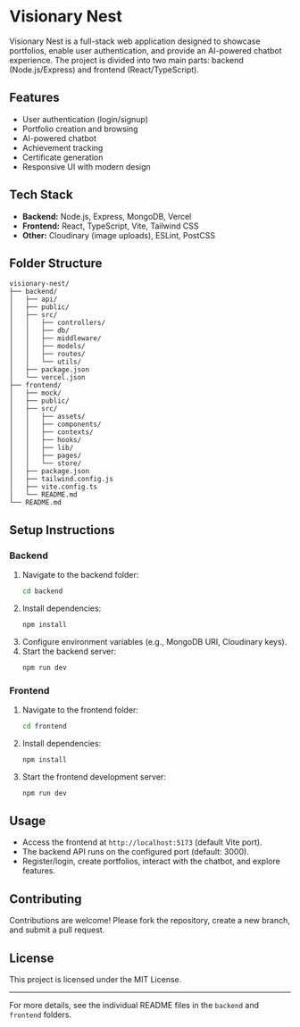 # Visionary Nest

Visionary Nest is a full-stack web application designed to showcase portfolios, enable user authentication, and provide an AI-powered chatbot experience. The project is divided into two main parts: backend (Node.js/Express) and frontend (React/TypeScript).

## Features
- User authentication (login/signup)
- Portfolio creation and browsing
- AI-powered chatbot
- Achievement tracking
- Certificate generation
- Responsive UI with modern design

## Tech Stack
- **Backend:** Node.js, Express, MongoDB, Vercel
- **Frontend:** React, TypeScript, Vite, Tailwind CSS
- **Other:** Cloudinary (image uploads), ESLint, PostCSS

## Folder Structure
```
visionary-nest/
├── backend/
│   ├── api/
│   ├── public/
│   ├── src/
│   │   ├── controllers/
│   │   ├── db/
│   │   ├── middleware/
│   │   ├── models/
│   │   ├── routes/
│   │   └── utils/
│   ├── package.json
│   └── vercel.json
├── frontend/
│   ├── mock/
│   ├── public/
│   ├── src/
│   │   ├── assets/
│   │   ├── components/
│   │   ├── contexts/
│   │   ├── hooks/
│   │   ├── lib/
│   │   ├── pages/
│   │   └── store/
│   ├── package.json
│   ├── tailwind.config.js
│   ├── vite.config.ts
│   └── README.md
└── README.md
```

## Setup Instructions

### Backend
1. Navigate to the backend folder:
	```bash
	cd backend
	```
2. Install dependencies:
	```bash
	npm install
	```
3. Configure environment variables (e.g., MongoDB URI, Cloudinary keys).
4. Start the backend server:
	```bash
	npm run dev
	```

### Frontend
1. Navigate to the frontend folder:
	```bash
	cd frontend
	```
2. Install dependencies:
	```bash
	npm install
	```
3. Start the frontend development server:
	```bash
	npm run dev
	```

## Usage
- Access the frontend at `http://localhost:5173` (default Vite port).
- The backend API runs on the configured port (default: 3000).
- Register/login, create portfolios, interact with the chatbot, and explore features.

## Contributing
Contributions are welcome! Please fork the repository, create a new branch, and submit a pull request.

## License
This project is licensed under the MIT License.

---
For more details, see the individual README files in the `backend` and `frontend` folders.